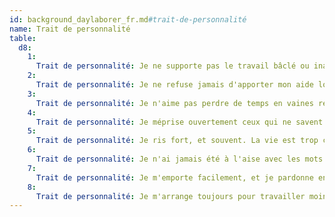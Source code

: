 ```yaml
---
id: background_daylaborer_fr.md#trait-de-personnalité
name: Trait de personnalité
table:
  d8:
    1:
      Trait de personnalité: Je ne supporte pas le travail bâclé ou inachevé.
    2:
      Trait de personnalité: Je ne refuse jamais d'apporter mon aide lorsqu'on me la demande.
    3:
      Trait de personnalité: Je n'aime pas perdre de temps en vaines réflexions.
    4:
      Trait de personnalité: Je méprise ouvertement ceux qui ne savent pas se salir les mains.
    5:
      Trait de personnalité: Je ris fort, et souvent. La vie est trop courte pour ne pas rire de tout.
    6:
      Trait de personnalité: Je n'ai jamais été à l'aise avec les mots.
    7:
      Trait de personnalité: Je m'emporte facilement, et je pardonne encore plus facilement.
    8:
      Trait de personnalité: Je m'arrange toujours pour travailler moins que les autres.
---
```


